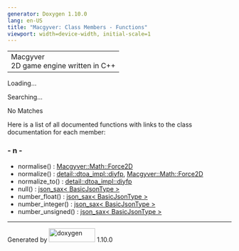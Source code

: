 ```yaml
---
generator: Doxygen 1.10.0
lang: en-US
title: "Macgyver: Class Members - Functions"
viewport: width=device-width, initial-scale=1
---
```


<div id="top">

<div id="titlearea">

<table data-cellspacing="0" data-cellpadding="0">
<colgroup>
<col style="width: 100%" />
</colgroup>
<tbody>
<tr id="projectrow" class="odd">
<td id="projectalign"><div id="projectname">
Macgyver
</div>
<div id="projectbrief">
2D game engine written in C++
</div></td>
</tr>
</tbody>
</table>

</div>

<div id="main-nav">

</div>

</div>

<div id="MSearchSelectWindow"
onmouseover="return searchBox.OnSearchSelectShow()"
onmouseout="return searchBox.OnSearchSelectHide()"
onkeydown="return searchBox.OnSearchSelectKey(event)">

</div>

<div id="MSearchResultsWindow">

<div id="MSearchResults">

<div class="SRPage">

<div id="SRIndex">

<div id="SRResults">

</div>

<div id="Loading" class="SRStatus">

Loading...

</div>

<div id="Searching" class="SRStatus">

Searching...

</div>

<div id="NoMatches" class="SRStatus">

No Matches

</div>

</div>

</div>

</div>

</div>

<div class="contents">

<div class="textblock">

Here is a list of all documented functions with links to the class
documentation for each member:

</div>

### <span id="index_n"></span>- n -

- normalise() : <a
  href="class_macgyver_1_1_math_1_1_force2_d.html#aa060894629473f34159e97735cfb457c"
  class="el">Macgyver::Math::Force2D</a>
- normalize() : <a
  href="structdetail_1_1dtoa__impl_1_1diyfp.html#a5bad735c2cb50b194938a8a89b82f6ed"
  class="el">detail::dtoa_impl::diyfp</a>, <a
  href="class_macgyver_1_1_math_1_1_force2_d.html#ab82a9250dd45109b9d1d6d714bbd1dff"
  class="el">Macgyver::Math::Force2D</a>
- normalize_to() : <a
  href="structdetail_1_1dtoa__impl_1_1diyfp.html#a5a9ce83c6c1663c9aaac7ffd9009b971"
  class="el">detail::dtoa_impl::diyfp</a>
- null() : <a href="structjson__sax.html#acbcc09c0ada2782cd73cc4135823181d"
  class="el">json_sax&lt; BasicJsonType &gt;</a>
- number_float() : <a href="structjson__sax.html#a19eafa3a92fc75e0258a842283396aa9"
  class="el">json_sax&lt; BasicJsonType &gt;</a>
- number_integer() : <a href="structjson__sax.html#a46cc306b7677553d8f6bd8c9592eb1bd"
  class="el">json_sax&lt; BasicJsonType &gt;</a>
- number_unsigned() : <a href="structjson__sax.html#a32f8a32794cb384f0de3d3a96a6bb696"
  class="el">json_sax&lt; BasicJsonType &gt;</a>

</div>

------------------------------------------------------------------------

<span class="small">Generated
by [<img src="doxygen.svg" class="footer" width="104" height="31"
alt="doxygen" />](https://www.doxygen.org/index.html) 1.10.0</span>
